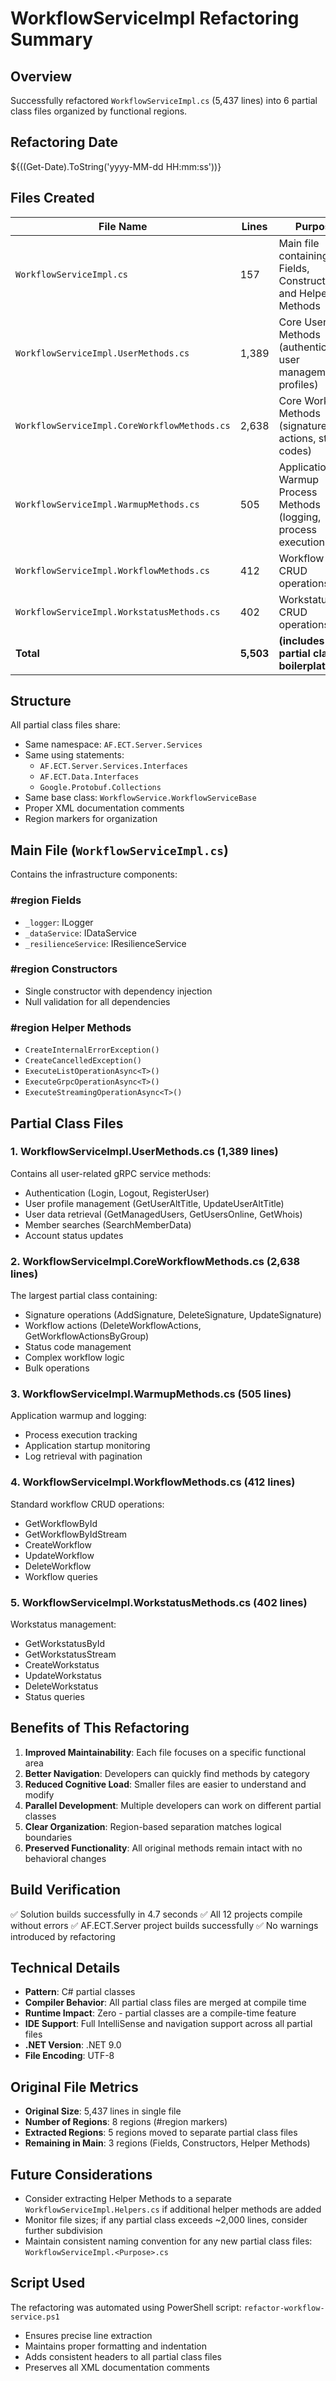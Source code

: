 # WorkflowServiceImpl Refactoring Summary

## Overview
Successfully refactored `WorkflowServiceImpl.cs` (5,437 lines) into 6 partial class files organized by functional regions.

## Refactoring Date
${((Get-Date).ToString('yyyy-MM-dd HH:mm:ss'))}

## Files Created

| File Name | Lines | Purpose |
|-----------|-------|---------|
| `WorkflowServiceImpl.cs` | 157 | Main file containing Fields, Constructors, and Helper Methods |
| `WorkflowServiceImpl.UserMethods.cs` | 1,389 | Core User Methods (authentication, user management, profiles) |
| `WorkflowServiceImpl.CoreWorkflowMethods.cs` | 2,638 | Core Workflow Methods (signatures, actions, status codes) |
| `WorkflowServiceImpl.WarmupMethods.cs` | 505 | Application Warmup Process Methods (logging, process execution) |
| `WorkflowServiceImpl.WorkflowMethods.cs` | 412 | Workflow CRUD operations |
| `WorkflowServiceImpl.WorkstatusMethods.cs` | 402 | Workstatus CRUD operations |
| **Total** | **5,503** | **(includes partial class boilerplate)** |

## Structure

All partial class files share:
- Same namespace: `AF.ECT.Server.Services`
- Same using statements:
  - `AF.ECT.Server.Services.Interfaces`
  - `AF.ECT.Data.Interfaces`
  - `Google.Protobuf.Collections`
- Same base class: `WorkflowService.WorkflowServiceBase`
- Proper XML documentation comments
- Region markers for organization

## Main File (`WorkflowServiceImpl.cs`)

Contains the infrastructure components:

### #region Fields
- `_logger`: ILogger<WorkflowServiceImpl>
- `_dataService`: IDataService
- `_resilienceService`: IResilienceService

### #region Constructors
- Single constructor with dependency injection
- Null validation for all dependencies

### #region Helper Methods
- `CreateInternalErrorException()`
- `CreateCancelledException()`
- `ExecuteListOperationAsync<T>()`
- `ExecuteGrpcOperationAsync<T>()`
- `ExecuteStreamingOperationAsync<T>()`

## Partial Class Files

### 1. WorkflowServiceImpl.UserMethods.cs (1,389 lines)
Contains all user-related gRPC service methods:
- Authentication (Login, Logout, RegisterUser)
- User profile management (GetUserAltTitle, UpdateUserAltTitle)
- User data retrieval (GetManagedUsers, GetUsersOnline, GetWhois)
- Member searches (SearchMemberData)
- Account status updates

### 2. WorkflowServiceImpl.CoreWorkflowMethods.cs (2,638 lines)
The largest partial class containing:
- Signature operations (AddSignature, DeleteSignature, UpdateSignature)
- Workflow actions (DeleteWorkflowActions, GetWorkflowActionsByGroup)
- Status code management
- Complex workflow logic
- Bulk operations

### 3. WorkflowServiceImpl.WarmupMethods.cs (505 lines)
Application warmup and logging:
- Process execution tracking
- Application startup monitoring
- Log retrieval with pagination

### 4. WorkflowServiceImpl.WorkflowMethods.cs (412 lines)
Standard workflow CRUD operations:
- GetWorkflowById
- GetWorkflowByIdStream
- CreateWorkflow
- UpdateWorkflow
- DeleteWorkflow
- Workflow queries

### 5. WorkflowServiceImpl.WorkstatusMethods.cs (402 lines)
Workstatus management:
- GetWorkstatusById
- GetWorkstatusStream
- CreateWorkstatus
- UpdateWorkstatus
- DeleteWorkstatus
- Status queries

## Benefits of This Refactoring

1. **Improved Maintainability**: Each file focuses on a specific functional area
2. **Better Navigation**: Developers can quickly find methods by category
3. **Reduced Cognitive Load**: Smaller files are easier to understand and modify
4. **Parallel Development**: Multiple developers can work on different partial classes
5. **Clear Organization**: Region-based separation matches logical boundaries
6. **Preserved Functionality**: All original methods remain intact with no behavioral changes

## Build Verification

✅ Solution builds successfully in 4.7 seconds
✅ All 12 projects compile without errors
✅ AF.ECT.Server project builds successfully
✅ No warnings introduced by refactoring

## Technical Details

- **Pattern**: C# partial classes
- **Compiler Behavior**: All partial class files are merged at compile time
- **Runtime Impact**: Zero - partial classes are a compile-time feature
- **IDE Support**: Full IntelliSense and navigation support across all partial files
- **.NET Version**: .NET 9.0
- **File Encoding**: UTF-8

## Original File Metrics

- **Original Size**: 5,437 lines in single file
- **Number of Regions**: 8 regions (#region markers)
- **Extracted Regions**: 5 regions moved to separate partial class files
- **Remaining in Main**: 3 regions (Fields, Constructors, Helper Methods)

## Future Considerations

- Consider extracting Helper Methods to a separate `WorkflowServiceImpl.Helpers.cs` if additional helper methods are added
- Monitor file sizes; if any partial class exceeds ~2,000 lines, consider further subdivision
- Maintain consistent naming convention for any new partial class files: `WorkflowServiceImpl.<Purpose>.cs`

## Script Used

The refactoring was automated using PowerShell script: `refactor-workflow-service.ps1`
- Ensures precise line extraction
- Maintains proper formatting and indentation
- Adds consistent headers to all partial class files
- Preserves all XML documentation comments
